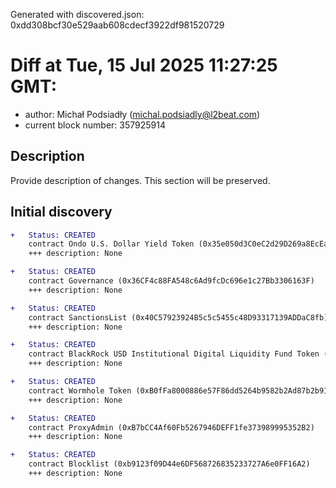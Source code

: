 Generated with discovered.json: 0xdd308bcf30e529aab608cdecf3922df981520729

# Diff at Tue, 15 Jul 2025 11:27:25 GMT:

- author: Michał Podsiadły (<michal.podsiadly@l2beat.com>)
- current block number: 357925914

## Description

Provide description of changes. This section will be preserved.

## Initial discovery

```diff
+   Status: CREATED
    contract Ondo U.S. Dollar Yield Token (0x35e050d3C0eC2d29D269a8EcEa763a183bDF9A9D)
    +++ description: None
```

```diff
+   Status: CREATED
    contract Governance (0x36CF4c88FA548c6Ad9fcDc696e1c27Bb3306163F)
    +++ description: None
```

```diff
+   Status: CREATED
    contract SanctionsList (0x40C57923924B5c5c5455c48D93317139ADDaC8fb)
    +++ description: None
```

```diff
+   Status: CREATED
    contract BlackRock USD Institutional Digital Liquidity Fund Token (0xA6525Ae43eDCd03dC08E775774dCAbd3bb925872)
    +++ description: None
```

```diff
+   Status: CREATED
    contract Wormhole Token (0xB0fFa8000886e57F86dd5264b9582b2Ad87b2b91)
    +++ description: None
```

```diff
+   Status: CREATED
    contract ProxyAdmin (0xB7bCC4Af60Fb5267946DEFF1fe373989995352B2)
    +++ description: None
```

```diff
+   Status: CREATED
    contract Blocklist (0xb9123f09D44e6DF568726835233727A6e0FF16A2)
    +++ description: None
```
